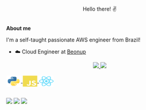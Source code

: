 <p align="center">Hello there! ✌️</p>

##

**About me**

I'm a self-taught passionate AWS engineer from Brazil!

- ☁️ Cloud Engineer at [Beonup](https://www.beonup.com.br/)

<div align="center">
  <a href="https://github.com/felipemila">
  <img height="155em" src="https://github-readme-stats.vercel.app/api?username=felipemila&show_icons=true&theme=tokyonight&include_all_commits=true&count_private=true"/>
  <img height="155em" src="https://github-readme-stats.vercel.app/api/top-langs/?username=felipemila&layout=compact&langs_count=7&theme=tokyonight"/>
</div>

<div style="display: inline_block"><br>
  <img align="center" alt="FM-Python" height="30" width="40" src="https://raw.githubusercontent.com/devicons/devicon/master/icons/python/python-original.svg"> 
  <img align="center" alt="FM-Js" height="30" width="40" src="https://raw.githubusercontent.com/devicons/devicon/master/icons/javascript/javascript-plain.svg">  
  <img align="center" alt="FM-React" height="30" width="40" src="https://raw.githubusercontent.com/devicons/devicon/master/icons/react/react-original.svg">

</div>
  
  ##
 
<div>
  <a href = "https://www.linkedin.com/in/felipemila/details/certifications/"><img src="https://img.shields.io/badge/Amazon_AWS-232F3E?style=for-the-badge&logo=amazon-aws&logoColor=white" target="_blank"></a>
  <a href = "mailto:felpsmilan@gmail.com"><img src="https://img.shields.io/badge/-Gmail-%23333?style=for-the-badge&logo=gmail&logoColor=white" target="_blank"></a>
  <a href="https://www.linkedin.com/in/felipemila" target="_blank"><img src="https://img.shields.io/badge/-LinkedIn-%230077B5?style=for-the-badge&logo=linkedin&logoColor=white" target="_blank"></a>
